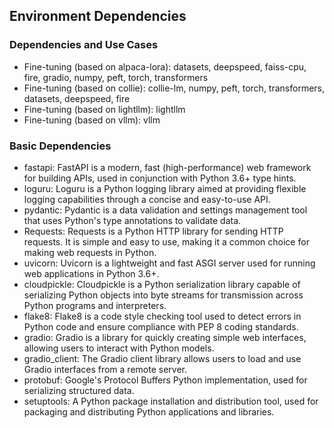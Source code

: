 ## Environment Dependencies

### Dependencies and Use Cases

- Fine-tuning (based on alpaca-lora): datasets, deepspeed, faiss-cpu, fire, gradio, numpy, peft, torch, transformers
- Fine-tuning (based on collie): collie-lm, numpy, peft, torch, transformers, datasets, deepspeed, fire
- Fine-tuning (based on lightllm): lightllm
- Fine-tuning (based on vllm): vllm

### Basic Dependencies

- fastapi: FastAPI is a modern, fast (high-performance) web framework for building APIs, used in conjunction with Python 3.6+ type hints.
- loguru: Loguru is a Python logging library aimed at providing flexible logging capabilities through a concise and easy-to-use API.
- pydantic: Pydantic is a data validation and settings management tool that uses Python's type annotations to validate data.
- Requests: Requests is a Python HTTP library for sending HTTP requests. It is simple and easy to use, making it a common choice for making web requests in Python.
- uvicorn: Uvicorn is a lightweight and fast ASGI server used for running web applications in Python 3.6+.
- cloudpickle: Cloudpickle is a Python serialization library capable of serializing Python objects into byte streams for transmission across Python programs and interpreters.
- flake8: Flake8 is a code style checking tool used to detect errors in Python code and ensure compliance with PEP 8 coding standards.
- gradio: Gradio is a library for quickly creating simple web interfaces, allowing users to interact with Python models.
- gradio_client: The Gradio client library allows users to load and use Gradio interfaces from a remote server.
- protobuf: Google's Protocol Buffers Python implementation, used for serializing structured data.
- setuptools: A Python package installation and distribution tool, used for packaging and distributing Python applications and libraries.
